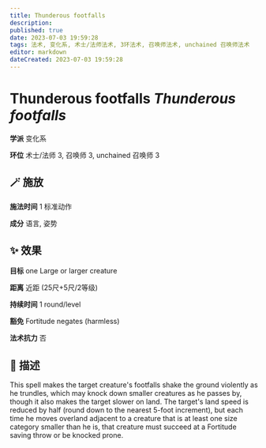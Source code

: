 ```yaml
---
title: Thunderous footfalls
description: 
published: true
date: 2023-07-03 19:59:28
tags: 法术, 变化系, 术士/法师法术, 3环法术, 召唤师法术, unchained 召唤师法术
editor: markdown
dateCreated: 2023-07-03 19:59:28
---
```


# **Thunderous footfalls** *Thunderous footfalls*

**学派** 变化系 

**环位** 术士/法师 3, 召唤师 3, unchained 召唤师 3

## 🪄 施放

**施法时间** 1 标准动作

**成分** 语言, 姿势

## ✨ 效果 

**目标** one Large or larger creature 

**距离** 近距 (25尺+5尺/2等级)  

**持续时间** 1 round/level 

**豁免** Fortitude negates (harmless)

**法术抗力** 否

## 📖 描述

This spell makes the target creature's footfalls shake the ground violently as he trundles, which may knock down smaller creatures as he passes by, though it also makes the target slower on land. The target's land speed is reduced by half (round down to the nearest 5-foot increment), but each time he moves overland adjacent to a creature that is at least one size category smaller than he is, that creature must succeed at a Fortitude saving throw or be knocked prone.
    